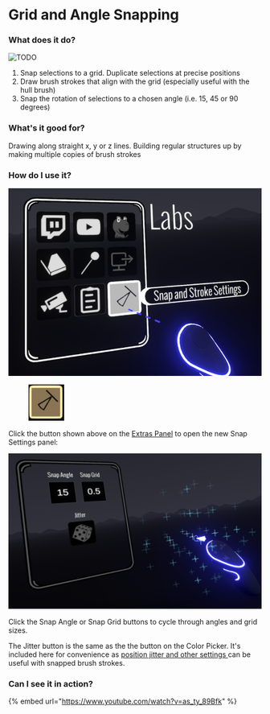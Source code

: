 # Grid and Angle Snapping

### What does it do?

![TODO](https://cdn.discordapp.com/attachments/804251582715265034/846812293177933894/2021-05-25_19-06-31.gif)

1. Snap selections to a grid. Duplicate selections at precise positions
2. Draw brush strokes that align with the grid (especially useful with the hull brush)
3. Snap the rotation of selections to a chosen angle (i.e. 15, 45 or 90 degrees)

### What's it good for?

Drawing along straight x, y or z lines. Building regular structures up by making multiple copies of brush strokes

### How do I use it?

![](../.gitbook/assets/Ws4OtCzR34.png)

<div align="left"><figure><img src="../.gitbook/assets/image (1) (1) (4) (1).png" alt="" width="71"><figcaption></figcaption></figure></div>

Click the button shown above on the [Extras Panel](using-the-open-brush-tools-quick-tools-and-menu-panels/extras-panel/) to open the new Snap Settings panel:

![C](../.gitbook/assets/hrQS2eaDoU.png)

Click the Snap Angle or Snap Grid buttons to cycle through angles and grid sizes.

The Jitter button is the same as the the button on the Color Picker. It's included here for convenience as [position jitter and other settings ](repaint-tool.md#jitter-positions)can be useful with snapped brush strokes.

### Can I see it in action?

{% embed url="https://www.youtube.com/watch?v=as_ty_89Bfk" %}

